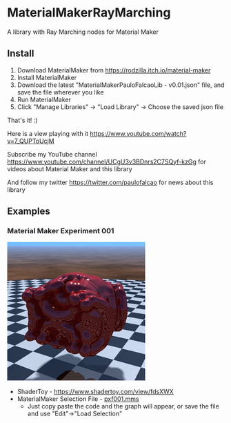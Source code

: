 # MaterialMakerRayMarching

A library with Ray Marching nodes for Material Maker

## Install

1. Download MaterialMaker from https://rodzilla.itch.io/material-maker
2. Install MaterialMaker
3. Download the latest "MaterialMakerPauloFalcaoLib - v0.01.json" file, and save the file wherever you like
5. Run MaterialMaker
6. Click "Manage Libraries" -> "Load Library" -> Choose the saved json file

That's it! :)

Here is a view playing with it https://www.youtube.com/watch?v=7_QUPToUcjM

Subscribe my YouTube channel https://www.youtube.com/channel/UCgU3v3BDnrs2C7SQyf-kzGg for videos about Material Maker and this library

And follow my twitter https://twitter.com/paulofalcao for news about this library

## Examples

### Material Maker Experiment 001
![pxf001](Examples/pxf001.jpg)
* ShaderToy - https://www.shadertoy.com/view/fdsXWX
* MaterialMaker Selection File - [pxf001.mms ](Examples/pxf001.mms)
  * Just copy paste the code and the graph will appear, or save the file and use "Edit"->"Load Selection"
